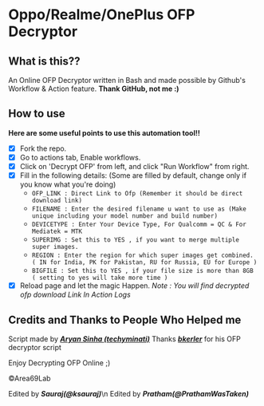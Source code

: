 # Oppo/Realme/OnePlus OFP Decryptor

## What is this??
An Online OFP Decryptor written in Bash and made possible by Github's Workflow & Action feature.
**Thank GitHub, not me :)**

## How to use
**Here are some useful points to use this automation tool!!**
- [x] Fork the repo.
- [x] Go to actions tab, Enable workflows.
- [x] Click on 'Decrypt OFP' from left, and click "Run Workflow" from right.
- [x] Fill in the following details: (Some are filled by default, change only if you know what you're doing)
  - `OFP_LINK : Direct Link to Ofp (Remember it should be direct download link)`
  - `FILENAME : Enter the desired filename u want to use as (Make unique including your model number and build number)`
  - `DEVICETYPE : Enter Your Device Type, For Qualcomm = QC & For Mediatek = MTK`
  - `SUPERIMG : Set this to YES , if you want to merge multiple super images.`
  - `REGION : Enter the region for which super images get combined. ( IN for India, PK for Pakistan, RU for Russia, EU for Europe )`
  - `BIGFILE : Set this to YES , if your file size is more than 8GB ( setting to yes will take more time )`
- [x] Reload page and let the magic Happen.
_Note : You will find decrypted ofp download Link In Action Logs_

## Credits and Thanks to People Who Helped me
Script made by [***Aryan Sinha (techyminati)***](https://github.com/techyminati)
Thanks [***bkerler***](https://github.com/bkerler) for his OFP decryptor script 

Enjoy Decrypting OFP Online ;)

©Area69Lab

Edited by ***Sauraj(@ksauraj)***\n
Edited by ***Pratham(@PrathamWasTaken)***
